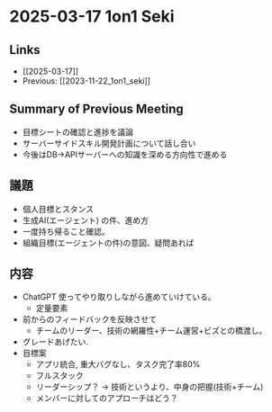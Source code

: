 # 2025-03-17 1on1 Seki

## Links

- [[2025-03-17]]
- Previous: [[2023-11-22_1on1_seki]]

## Summary of Previous Meeting

- 目標シートの確認と進捗を議論
- サーバーサイドスキル開発計画について話し合い
- 今後はDB→APIサーバーへの知識を深める方向性で進める

## 議題

- 個人目標とスタンス
- 生成AI(エージェント) の件、進め方
- 一度持ち帰ること確認。
- 組織目標(エージェントの件)の意図、疑問あれば

## 内容

- ChatGPT 使ってやり取りしながら進めていけている。
	- 定量要素
- 前からのフィードバックを反映させて
	- チームのリーダー、技術の網羅性+チーム運営+ビズとの橋渡し。
- グレードあげたい.
- 目標案
	- アプリ統合, 重大バグなし、タスク完了率80%
	- フルスタック
	- リーダーシップ？ -> 技術というより、中身の把握(技術+チーム)
	- メンバーに対してのアプローチはどう？
